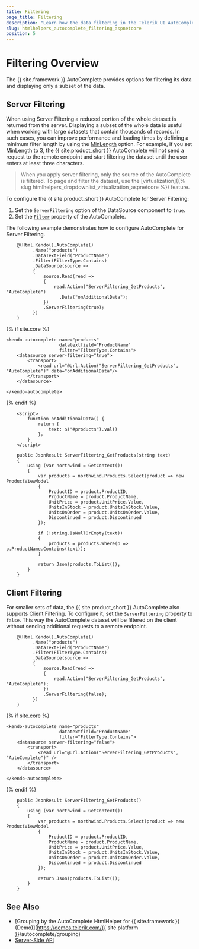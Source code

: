 ```yaml
---
title: Filtering
page_title: Filtering
description: "Learn how the data filtering in the Telerik UI AutoComplete component for {{ site.framework }} works."
slug: htmlhelpers_autocomplete_filtering_aspnetcore
position: 5
---
```


# Filtering Overview

The {{ site.framework }} AutoComplete provides options for filtering its data and displaying only a subset of the data.

## Server Filtering

When using Server Filtering a reduced portion of the whole dataset is returned from the server. Displaying a subset of the whole data is useful when working with large datasets that contain thousands of records. In such cases, you can improve performance and loading times by defining a minimum filter length by using the [MinLength](/api/Kendo.Mvc.UI.Fluent/DropDownListBuilder#minlengthsystemdouble) option. For example, if you set MinLength to 3, the {{ site.product_short }} AutoComplete will not send a request to the remote endpoint and start filtering the dataset until the user enters at least three characters.

> When you apply server filtering, only the source of the AutoComplete is filtered. To page and filter the dataset, use the [virtualization]({% slug htmlhelpers_dropdownlist_virtualization_aspnetcore %}) feature.

To configure the {{ site.product_short }} AutoComplete for Server Filtering:

1. Set the `ServerFiltering` option of the DataSource component to `true`.
1. Set the [`Filter`](/api/Kendo.Mvc.UI.Fluent/DropDownListBuilder#filterkendomvcuifiltertype) property of the AutoComplete.

The following example demonstrates how to configure AutoComplete for Server Filtering.

```HtmlHelper
    @(Html.Kendo().AutoComplete()
          .Name("products")
          .DataTextField("ProductName")
          .Filter(FilterType.Contains)
          .DataSource(source =>
          {
              source.Read(read =>
              {
                  read.Action("ServerFiltering_GetProducts", "AutoComplete")
                    .Data("onAdditionalData");
              })
              .ServerFiltering(true);
          })
    )
```
{% if site.core %}
```TagHelper
<kendo-autocomplete name="products"
                    datatextfield="ProductName"
                    filter="FilterType.Contains">
    <datasource server-filtering="true">
        <transport>
            <read url="@Url.Action("ServerFiltering_GetProducts", "AutoComplete")" data="onAdditionalData"/>
        </transport>
    </datasource>

</kendo-autocomplete>
```
{% endif %}
```script
    <script>
        function onAdditionalData() {
            return {
                text: $("#products").val()
            };
        }
    </script>
```
```Controller
    public JsonResult ServerFiltering_GetProducts(string text)
    {
        using (var northwind = GetContext())
        {
            var products = northwind.Products.Select(product => new ProductViewModel
            {
                ProductID = product.ProductID,
                ProductName = product.ProductName,
                UnitPrice = product.UnitPrice.Value,
                UnitsInStock = product.UnitsInStock.Value,
                UnitsOnOrder = product.UnitsOnOrder.Value,
                Discontinued = product.Discontinued
            });

            if (!string.IsNullOrEmpty(text))
            {
                products = products.Where(p => p.ProductName.Contains(text));
            }

            return Json(products.ToList());
        }
    }
```

## Client Filtering

For smaller sets of data, the {{ site.product_short }} AutoComplete also supports Client Filtering. To configure it, set the `ServerFiltering` property to `false`. This way the AutoComplete dataset will be filtered on the client without sending additional requests to a remote endpoint.

```HtmlHelper
    @(Html.Kendo().AutoComplete()
          .Name("products")
          .DataTextField("ProductName")
          .Filter(FilterType.Contains)
          .DataSource(source =>
          {
              source.Read(read =>
              {
                  read.Action("ServerFiltering_GetProducts", "AutoComplete");
              })
              .ServerFiltering(false);
          })
    )
```
{% if site.core %}
```TagHelper
<kendo-autocomplete name="products"
                    datatextfield="ProductName"
                    filter="FilterType.Contains">
    <datasource server-filtering="false">
        <transport>
            <read url="@Url.Action("ServerFiltering_GetProducts", "AutoComplete")" />
        </transport>
    </datasource>

</kendo-autocomplete>
```
{% endif %}
```Controller
    public JsonResult ServerFiltering_GetProducts()
    {
        using (var northwind = GetContext())
        {
            var products = northwind.Products.Select(product => new ProductViewModel
            {
                ProductID = product.ProductID,
                ProductName = product.ProductName,
                UnitPrice = product.UnitPrice.Value,
                UnitsInStock = product.UnitsInStock.Value,
                UnitsOnOrder = product.UnitsOnOrder.Value,
                Discontinued = product.Discontinued
            });

            return Json(products.ToList());
        }
    }
```

## See Also

* [Grouping by the AutoComplete HtmlHelper for {{ site.framework }} (Demo)](https://demos.telerik.com/{{ site.platform }}/autocomplete/grouping)
* [Server-Side API](/api/autocomplete)
